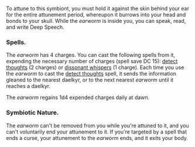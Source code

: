 To attune to this symbiont, you must hold it against the skin behind your ear for the entire attunement period, whereupon it burrows into your head and bonds to your skull. While the _earworm_ is inside you, you can speak, read, and write Deep Speech.

### Spells. 

The _earworm_ has 4 charges. You can cast the following spells from it, expending the necessary number of charges (spell save DC 15): [detect thoughts](https://5e.tools/spells.html#detect%20thoughts_phb) (2 charges) or [dissonant whispers](https://5e.tools/spells.html#dissonant%20whispers_phb) (1 charge). Each time you use the _earworm_ to cast the [detect thoughts](https://5e.tools/spells.html#detect%20thoughts_phb) spell, it sends the information gleaned to the nearest daelkyr, or to the next nearest _earworm_ until it reaches a daelkyr.

The _earworm_ regains 1d4 expended charges daily at dawn.

### Symbiotic Nature. 

The _earworm_ can't be removed from you while you're attuned to it, and you can't voluntarily end your attunement to it. If you're targeted by a spell that ends a curse, your attunement to the _earworm_ ends, and it exits your body.